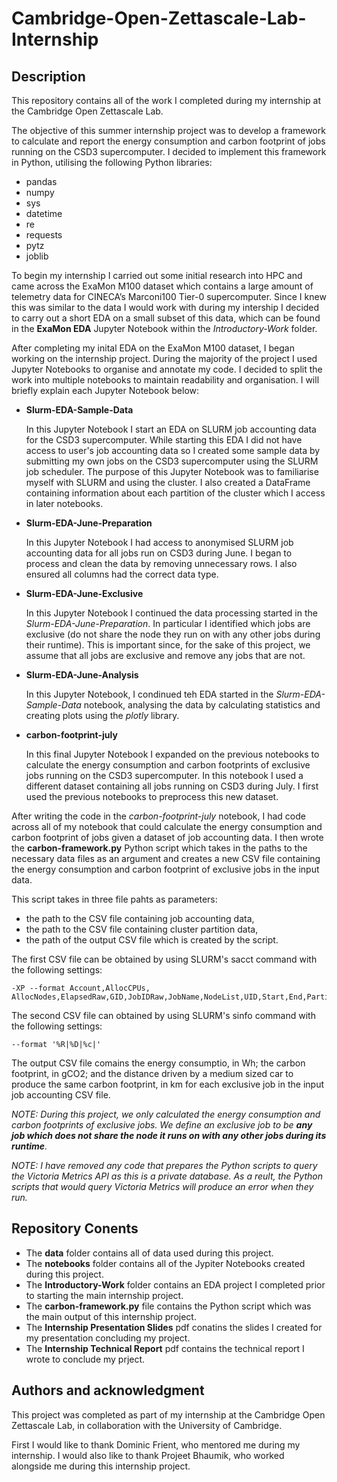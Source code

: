 # Cambridge-Open-Zettascale-Lab-Internship

## Description
This repository contains all of the work I completed during my internship at the Cambridge Open Zettascale Lab.

The objective of this summer internship project was to develop a framework to calculate and report the energy consumption and carbon footprint of jobs running on the CSD3 supercomputer. I decided to implement this framework in Python, utilising the following Python libraries: 

- pandas
- numpy
- sys
- datetime
- re
- requests
- pytz
- joblib

To begin my internship I carried out some initial research into HPC and came across the ExaMon M100 dataset which contains a large amount of telemetry data for CINECA’s Marconi100 Tier-0 supercomputer. Since I knew this was similar to the data I would work with during my intership I decided to carry out a short EDA on a small subset of this data, which can be found in the **ExaMon EDA** Jupyter Notebook within the *Introductory-Work* folder.

After completing my inital EDA on the ExaMon M100 dataset, I began working on the internship project. During the majority of the project I used Jupyter Notebooks to organise and annotate my code. I decided to split the work into multiple notebooks to maintain readability and organisation. I will briefly explain each Jupyter Notebook below: 

- **Slurm-EDA-Sample-Data**

    In this Jupyter Notebook I start an EDA on SLURM job accounting data for the CSD3 supercomputer. While starting this EDA I did not have access to user's job accounting data so I created some sample data by submitting my own jobs on the CSD3 supercomputer using the SLURM job scheduler. The purpose of this Jupyter Notebook was to familiarise myself with SLURM and using the cluster. I also created a DataFrame containing information about each partition of the cluster which I access in later notebooks. 

- **Slurm-EDA-June-Preparation**

    In this Jupyter Notebook I had access to anonymised SLURM job accounting data for all jobs run on CSD3 during June. I began to process and clean the data by removing unnecessary rows. I also ensured all columns had the correct data type.

- **Slurm-EDA-June-Exclusive**

    In this Jupyter Notebook I continued the data processing started in the *Slurm-EDA-June-Preparation*. In particular I identified which jobs are exclusive (do not share the node they run on with any other jobs during their runtime). This is important since, for the sake of this project, we assume that all jobs are exclusive and remove any jobs that are not.

- **Slurm-EDA-June-Analysis**

    In this Jupyter Notebook, I condinued teh EDA started in the *Slurm-EDA-Sample-Data* notebook, analysing the data by calculating statistics and creating plots using the *plotly* library.

- **carbon-footprint-july**

    In this final Jupyter Notebook I expanded on the previous notebooks to calculate the energy consumption and carbon footprints of exclusive jobs running on the CSD3 supercomputer. In this notebook I used a different dataset containing all jobs running on CSD3 during July. I first used the previous notebooks to preprocess this new dataset. 

After writing the code in the *carbon-footprint-july* notebook, I had code across all of my notebook that could calculate the energy consumption and carbon footprint of jobs given a dataset of job accounting data. I then wrote the **carbon-framework.py** Python script which takes in the paths to the necessary data files as an argument and creates a new CSV file containing the energy consumption and carbon footprint of exclusive jobs in the input data.

This script takes in three file pahts as parameters: 

- the path to the CSV file containing job accounting data,
- the path to the CSV file containing cluster partition data, 
- the path of the output CSV file which is created by the script.

The first CSV file can be obtained by using SLURM's sacct command with the following settings: 

    -XP --format Account,AllocCPUs,
    AllocNodes,ElapsedRaw,GID,JobIDRaw,JobName,NodeList,UID,Start,End,Partition

The second CSV file can obtained by using SLURM's sinfo command with the following settings: 

    --format '%R|%D|%c|'

The output CSV file comains the energy consumptio, in Wh; the carbon footprint, in gCO2; and the distance driven by a medium sized car to produce the same carbon footprint, in km for each exclusive job in the input job accounting CSV file.

*NOTE: During this project, we only calculated the energy consumption and carbon footprints of exclusive jobs. We define an exclusive job to be **any job which does not share the node it runs on with any other jobs during its runtime**.*

*NOTE: I have removed any code that prepares the Python scripts to query the Victoria Metrics API as this is a private database. As a reult, the Python scripts that would query Victoria Metrics will produce an error when they run.*

## Repository Conents
- The **data** folder contains all of data used during this project.
- The **notebooks** folder contains all of the Jypiter Notebooks created during this project. 
- The **Introductory-Work** folder contains an EDA project I completed prior to starting the main internship project. 
- The **carbon-framework.py** file contains the Python script which was the main output of this internship project. 
- The **Internship Presentation Slides** pdf conatins the slides I created for my presentation concluding my project. 
- The **Internship Technical Report** pdf contains the technical report I wrote to conclude my prject. 

## Authors and acknowledgment
This project was completed as part of my internship at the Cambridge Open Zettascale Lab, in collaboration with the University of Cambridge.

First I would like to thank Dominic Frient, who mentored me during my internship. I would also like to thank Projeet Bhaumik, who worked alongside me during this internship project.